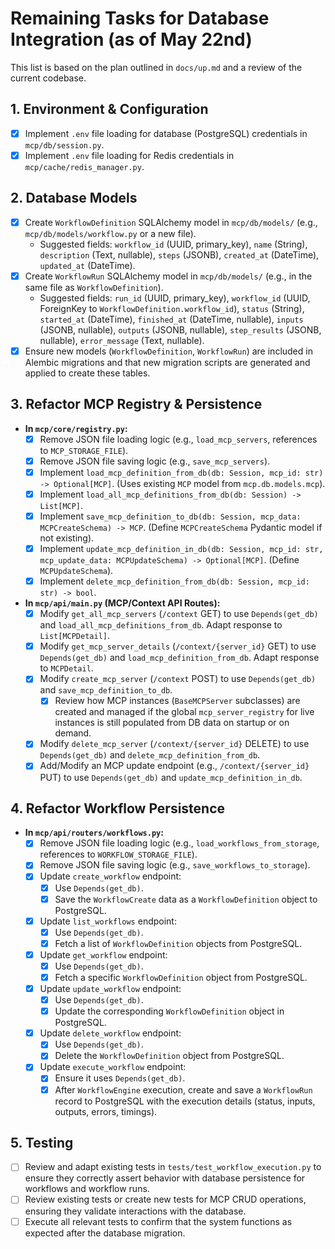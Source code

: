 # Remaining Tasks for Database Integration (as of May 22nd)

This list is based on the plan outlined in `docs/up.md` and a review of the current codebase.

## 1. Environment & Configuration
- [x] Implement `.env` file loading for database (PostgreSQL) credentials in `mcp/db/session.py`.
- [x] Implement `.env` file loading for Redis credentials in `mcp/cache/redis_manager.py`.

## 2. Database Models
- [x] Create `WorkflowDefinition` SQLAlchemy model in `mcp/db/models/` (e.g., `mcp/db/models/workflow.py` or a new file).
    - Suggested fields: `workflow_id` (UUID, primary_key), `name` (String), `description` (Text, nullable), `steps` (JSONB), `created_at` (DateTime), `updated_at` (DateTime).
- [x] Create `WorkflowRun` SQLAlchemy model in `mcp/db/models/` (e.g., in the same file as `WorkflowDefinition`).
    - Suggested fields: `run_id` (UUID, primary_key), `workflow_id` (UUID, ForeignKey to `WorkflowDefinition.workflow_id`), `status` (String), `started_at` (DateTime), `finished_at` (DateTime, nullable), `inputs` (JSONB, nullable), `outputs` (JSONB, nullable), `step_results` (JSONB, nullable), `error_message` (Text, nullable).
- [x] Ensure new models (`WorkflowDefinition`, `WorkflowRun`) are included in Alembic migrations and that new migration scripts are generated and applied to create these tables.

## 3. Refactor MCP Registry & Persistence
- **In `mcp/core/registry.py`:**
    - [x] Remove JSON file loading logic (e.g., `load_mcp_servers`, references to `MCP_STORAGE_FILE`).
    - [x] Remove JSON file saving logic (e.g., `save_mcp_servers`).
    - [x] Implement `load_mcp_definition_from_db(db: Session, mcp_id: str) -> Optional[MCP]`. (Uses existing `MCP` model from `mcp.db.models.mcp`).
    - [x] Implement `load_all_mcp_definitions_from_db(db: Session) -> List[MCP]`.
    - [x] Implement `save_mcp_definition_to_db(db: Session, mcp_data: MCPCreateSchema) -> MCP`. (Define `MCPCreateSchema` Pydantic model if not existing).
    - [x] Implement `update_mcp_definition_in_db(db: Session, mcp_id: str, mcp_update_data: MCPUpdateSchema) -> Optional[MCP]`. (Define `MCPUpdateSchema`).
    - [x] Implement `delete_mcp_definition_from_db(db: Session, mcp_id: str) -> bool`.
- **In `mcp/api/main.py` (MCP/Context API Routes):**
    - [x] Modify `get_all_mcp_servers` (`/context` GET) to use `Depends(get_db)` and `load_all_mcp_definitions_from_db`. Adapt response to `List[MCPDetail]`.
    - [x] Modify `get_mcp_server_details` (`/context/{server_id}` GET) to use `Depends(get_db)` and `load_mcp_definition_from_db`. Adapt response to `MCPDetail`.
    - [x] Modify `create_mcp_server` (`/context` POST) to use `Depends(get_db)` and `save_mcp_definition_to_db`.
        - [x] Review how MCP instances (`BaseMCPServer` subclasses) are created and managed if the global `mcp_server_registry` for live instances is still populated from DB data on startup or on demand.
    - [x] Modify `delete_mcp_server` (`/context/{server_id}` DELETE) to use `Depends(get_db)` and `delete_mcp_definition_from_db`.
    - [x] Add/Modify an MCP update endpoint (e.g., `/context/{server_id}` PUT) to use `Depends(get_db)` and `update_mcp_definition_in_db`.

## 4. Refactor Workflow Persistence
- **In `mcp/api/routers/workflows.py`:**
    - [x] Remove JSON file loading logic (e.g., `load_workflows_from_storage`, references to `WORKFLOW_STORAGE_FILE`).
    - [x] Remove JSON file saving logic (e.g., `save_workflows_to_storage`).
    - [x] Update `create_workflow` endpoint:
        - [x] Use `Depends(get_db)`.
        - [x] Save the `WorkflowCreate` data as a `WorkflowDefinition` object to PostgreSQL.
    - [x] Update `list_workflows` endpoint:
        - [x] Use `Depends(get_db)`.
        - [x] Fetch a list of `WorkflowDefinition` objects from PostgreSQL.
    - [x] Update `get_workflow` endpoint:
        - [x] Use `Depends(get_db)`.
        - [x] Fetch a specific `WorkflowDefinition` object from PostgreSQL.
    - [x] Update `update_workflow` endpoint:
        - [x] Use `Depends(get_db)`.
        - [x] Update the corresponding `WorkflowDefinition` object in PostgreSQL.
    - [x] Update `delete_workflow` endpoint:
        - [x] Use `Depends(get_db)`.
        - [x] Delete the `WorkflowDefinition` object from PostgreSQL.
    - [x] Update `execute_workflow` endpoint:
        - [x] Ensure it uses `Depends(get_db)`.
        - [x] After `WorkflowEngine` execution, create and save a `WorkflowRun` record to PostgreSQL with the execution details (status, inputs, outputs, errors, timings).

## 5. Testing
- [ ] Review and adapt existing tests in `tests/test_workflow_execution.py` to ensure they correctly assert behavior with database persistence for workflows and workflow runs.
- [ ] Review existing tests or create new tests for MCP CRUD operations, ensuring they validate interactions with the database.
- [ ] Execute all relevant tests to confirm that the system functions as expected after the database migration. 
